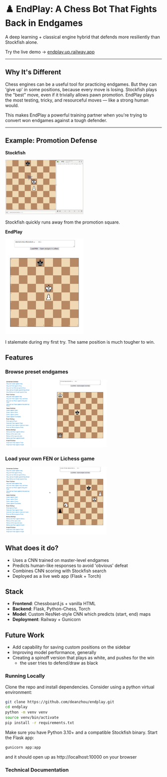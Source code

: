 # ♟️ EndPlay: A Chess Bot That Fights Back in Endgames

A deep learning + classical engine hybrid that defends more resiliently than Stockfish alone.

Try the live demo → [endplay.up.railway.app](https://endplay.up.railway.app/)

---

## Why It's Different

Chess engines can be a useful tool for practicing endgames. But they can 'give up' in some positions, because every move is losing.
Stockfish plays the "best" move, even if it trivially allows pawn promotion.
EndPlay plays the most testing, tricky, and resourceful moves — like a strong human would.

This makes EndPlay a powerful training partner when you're trying to convert won endgames against a tough defender.

---

## Example: Promotion Defense

**Stockfish**

<img src="./demo/stockfish_fast.gif" width="50%" />

Stockfish quickly runs away from the promotion square.

**EndPlay**

<img src="./demo/endplay_fast.gif" width="50%" />

I stalemate during my first try. The same position is much tougher to win.

## Features

### Browse preset endgames
<img src="./demo/positions_fast.gif" width="65%" />

### Load your own FEN or Lichess game
<img src="./demo/links_fast.gif" width="65%" />

## What does it do?
- Uses a CNN trained on master-level endgames
- Predicts human-like responses to avoid 'obvious' defeat
- Combines CNN scoring with Stockfish search
- Deployed as a live web app (Flask + Torch)

## Stack
- **Frontend**: Chessboard.js + vanilla HTML
- **Backend**: Flask, Python-Chess, Torch
- **Model**: Custom ResNet-style CNN which predicts (start, end) maps
- **Deployment**: Railway + Gunicorn

## Future Work
- Add capability for saving custom positions on the sidebar
- Improving model performance, generally
- Creating a spinoff version that plays as white, and pushes for the win
  - the user tries to defend/draw as black
 
### Running Locally
Clone the repo and install dependencies. Consider using a python virtual environment:

```bash
git clone https://github.com/deanzhou/endplay.git
cd endplay
python -m venv venv
source venv/bin/activate
pip install -r requirements.txt
```

Make sure you have Python 3.10+ and a compatible Stockfish binary.
Start the Flask app:
```bash
gunicorn app:app
```
and it should open up as http://localhost:10000 on your browser

### Technical Documentation


